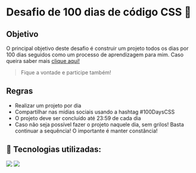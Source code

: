 # Desafio de 100 dias de código CSS 🚀

## Objetivo

O principal objetivo deste desafio é construir um projeto todos os dias por 100 dias seguidos como um processo de aprendizagem para mim. Caso queira saber mais <a href="https://100dayscss.com/about/">clique aqui!</a>
> Fique a vontade e participe também! 

## Regras
* Realizar um projeto por dia
* Compartilhar nas mídias sociais usando a hashtag #100DaysCSS
* O projeto deve ser concluído até 23:59 de cada dia
* Caso não seja possível fazer o projeto naquele dia, sem grilos! Basta continuar a sequência! O importante é manter constância!



## 🧠 Tecnologias utilizadas:

<div>
    <img src="https://img.shields.io/badge/HTML5-E34F26?style=for-the-badge&logo=html5&logoColor=white" />
    <img src="https://img.shields.io/badge/CSS3-1572B6?style=for-the-badge&logo=css3&logoColor=white" />
  
</div>
